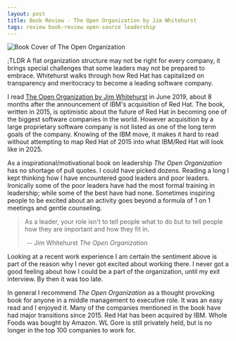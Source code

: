 ```yaml
---
layout: post
title: Book Review - The Open Organization by Jim Whitehurst
tags: review book-review open-source leadership
---
```


<div class="img_center">
  <img src="{{ site.baseurl }}/images/book-review-open-organizaion.png" alt="Book Cover of The Open Organization">
</div>

;TLDR A flat organization structure may not be right for every company, it brings special challenges that some leaders may not be prepared to embrace. Whitehurst walks through how Red Hat has capitalized on transparency and meritocracy to become a leading software company. 

I read [<u>The Open Organization</u> by Jim Whitehurst](https://www.redhat.com/en/explore/the-open-organization-book) in June 2019, about 8 months after the announcement of IBM's acquisition of Red Hat. The book, written in 2015, is optimistic about the future of Red Hat in becoming one of the biggest software companies in the world. However acquisition by a large proprietary software company is not listed as one of the long term goals of the company. Knowing of the IBM move, it makes it hard to read without attempting to map Red Hat of 2015 into what IBM/Red Hat will look like in 2025. 

As a inspirational/motivational book on leadership _The Open Organization_ has no shortage of pull quotes. I could have picked dozens. Reading a long I kept thinking how I have encountered good leaders and poor leaders. Ironically some of the poor leaders have had the most formal training in leadership; while some of the best have had none. Sometimes inspiring people to be excited about an activity goes beyond a formula of 1 on 1 meetings and gentle counseling.

> As a leader, your role isn't to tell people what to do but to tell people how they are important and how they fit in. 
>
> ​			-- Jim Whitehurst _The Open Organization_

Looking at a recent work experience I am certain the sentiment above is part of the reason why I never got excited about working there. I never got a good feeling about how I could be a part of the organization, until my exit interview. By then it was too late. 

In general I recommend _The Open Organization_ as a thought provoking book for anyone in a middle management to executive role. It was an easy read and I enjoyed it. Many of the companies mentioned in the book have had major transitions since 2015. Red Hat has been acquired by IBM. Whole Foods was bought by Amazon. WL Gore is still privately held, but is no longer in the top 100 companies to work for. 
